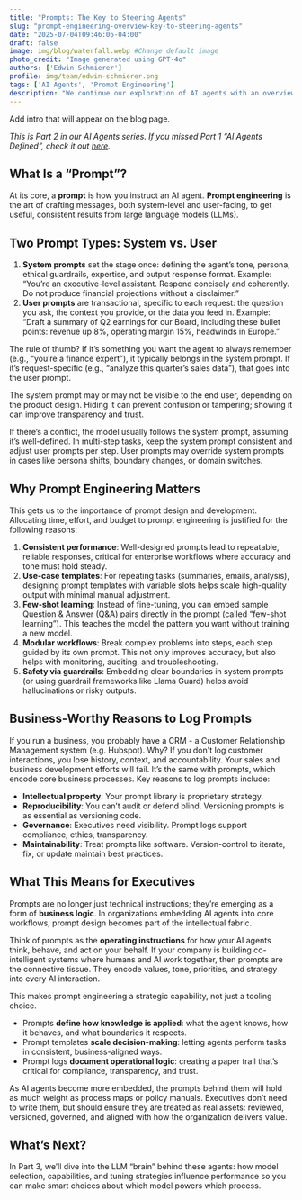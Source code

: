```yaml
---
title: "Prompts: The Key to Steering Agents"
slug: "prompt-engineering-overview-key-to-steering-agents"
date: "2025-07-04T09:46:06-04:00"
draft: false
image: img/blog/waterfall.webp #Change default image
photo_credit: "Image generated using GPT-4o"
authors: ['Edwin Schmierer']
profile: img/team/edwin-schmierer.png
tags: ['AI Agents', 'Prompt Engineering']
description: "We continue our exploration of AI agents with an overview of prompt engineering."
---
```

Add intro that will appear on the blog page.

<!--more-->

*This is Part 2 in our AI Agents series. If you missed Part 1 “AI Agents Defined”, check it out [here](/blog/ai-agents-defined).*

## What Is a “Prompt”?
At its core, a **prompt** is how you instruct an AI agent. **Prompt engineering** is the art of crafting messages, both system-level and user-facing, to get useful, consistent results from large language models (LLMs).

## Two Prompt Types: System vs. User
1. **System prompts** set the stage once: defining the agent’s tone, persona, ethical guardrails, expertise, and output response format. Example: “You’re an executive-level assistant. Respond concisely and coherently. Do not produce financial projections without a disclaimer.”
2. **User prompts** are transactional, specific to each request: the question you ask, the context you provide, or the data you feed in. Example: “Draft a summary of Q2 earnings for our Board, including these bullet points: revenue up 8%, operating margin 15%, headwinds in Europe.”

The rule of thumb? If it’s something you want the agent to always remember (e.g., “you’re a finance expert”), it typically belongs in the system prompt. If it’s request-specific (e.g., “analyze this quarter’s sales data”), that goes into the user prompt.

<!-- Include a link to best practices? -->
The system prompt may or may not be visible to the end user, depending on the product design. Hiding it can prevent confusion or tampering; showing it can improve transparency and trust.

<!-- We should mention authority or prioritization a bit more. -->
If there’s a conflict, the model usually follows the system prompt, assuming it’s well-defined. In multi-step tasks, keep the system prompt consistent and adjust user prompts per step. User prompts may override system prompts in cases like persona shifts, boundary changes, or domain switches.

## Why Prompt Engineering Matters
This gets us to the importance of prompt design and development. Allocating time, effort, and budget to prompt engineering is justified for the following reasons: 
1. **Consistent performance**: Well-designed prompts lead to repeatable, reliable responses, critical for enterprise workflows where accuracy and tone must hold steady.
2. **Use-case templates**: For repeating tasks (summaries, emails, analysis), designing prompt templates with variable slots helps scale high-quality output with minimal manual adjustment.
3. **Few-shot learning**:  Instead of fine-tuning, you can embed sample Question & Answer (Q&A) pairs directly in the prompt (called “few-shot learning”). This teaches the model the pattern you want without training a new model.
4. **Modular workflows**: Break complex problems into steps, each step guided by its own prompt. This not only improves accuracy, but also helps with monitoring, auditing, and troubleshooting.
5. **Safety via guardrails**: Embedding clear boundaries in system prompts (or using guardrail frameworks like Llama Guard) helps avoid hallucinations or risky outputs.

## Business-Worthy Reasons to Log Prompts
If you run a business, you probably have a CRM - a Customer Relationship Management system (e.g. Hubspot). Why? If you don't log customer interactions, you lose history, context, and accountability. Your sales and business development efforts will fail. It’s the same with prompts, which encode core business processes. Key reasons to log prompts include:
- **Intellectual property**: Your prompt library is proprietary strategy.
- **Reproducibility**: You can’t audit or defend blind. Versioning prompts is as essential as versioning code.
- **Governance**: Executives need visibility. Prompt logs support compliance, ethics, transparency.
- **Maintainability**: Treat prompts like software. Version-control to iterate, fix, or update maintain best practices.

## What This Means for Executives
Prompts are no longer just technical instructions; they’re emerging as a form of **business logic**. In organizations embedding AI agents into core workflows, prompt design becomes part of the intellectual fabric.

Think of prompts as the **operating instructions** for how your AI agents think, behave, and act on your behalf. If your company is building co-intelligent systems where humans and AI work together, then prompts are the connective tissue. They encode values, tone, priorities, and strategy into every AI interaction.

This makes prompt engineering a strategic capability, not just a tooling choice.

- Prompts **define how knowledge is applied**: what the agent knows, how it behaves, and what boundaries it respects.
- Prompt templates **scale decision-making**: letting agents perform tasks in consistent, business-aligned ways.
- Prompt logs **document operational logic**: creating a paper trail that’s critical for compliance, transparency, and trust.

As AI agents become more embedded, the prompts behind them will hold as much weight as process maps or policy manuals. Executives don’t need to write them, but should ensure they are treated as real assets: reviewed, versioned, governed, and aligned with how the organization delivers value.

## What’s Next?
In Part 3, we’ll dive into the LLM “brain” behind these agents: how model selection, capabilities, and tuning strategies influence performance so you can make smart choices about which model powers which process.
